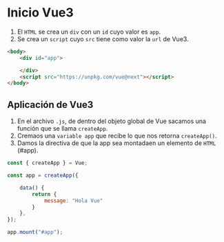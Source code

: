 # Inicio Vue3

1) El `HTML` se crea un `div` con un `id` cuyo valor es `app`.
1) Se crea un `script` cuyo `src` tiene como valor la `url` de Vue3.

```html
<body>
    <div id="app">

    </div>
    <script src="https://unpkg.com/vue@next"></script>
</body>
```

## Aplicación de Vue3

1) En el archivo `.js`, de dentro del objeto global de Vue sacamos una función que se llama `createApp`.
1) Cremaos una `variable app` que recibe lo que nos retorna `createApp()`.
1) Damos la directiva de que la app sea montadaen un elemento de `HTML` (#app).

```javascript
const { createApp } = Vue;

const app = createApp({

    data() {
        return {
            message: "Hola Vue"
        }
    },
});

app.mount("#app");
```
